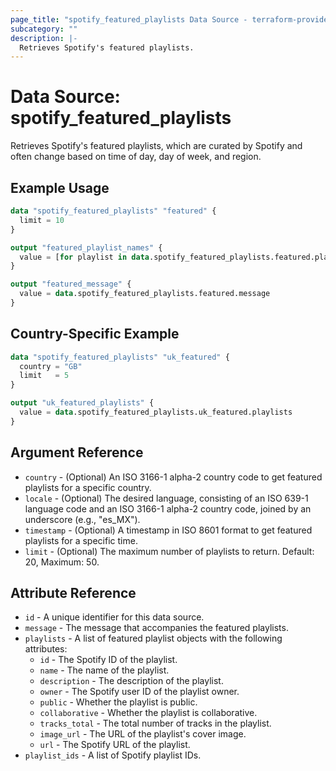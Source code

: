 ```yaml
---
page_title: "spotify_featured_playlists Data Source - terraform-provider-spotify"
subcategory: ""
description: |-
  Retrieves Spotify's featured playlists.
---
```


# Data Source: spotify_featured_playlists

Retrieves Spotify's featured playlists, which are curated by Spotify and often change based on time of day, day of week, and region.

## Example Usage

```terraform
data "spotify_featured_playlists" "featured" {
  limit = 10
}

output "featured_playlist_names" {
  value = [for playlist in data.spotify_featured_playlists.featured.playlists : playlist.name]
}

output "featured_message" {
  value = data.spotify_featured_playlists.featured.message
}
```

## Country-Specific Example

```terraform
data "spotify_featured_playlists" "uk_featured" {
  country = "GB"
  limit   = 5
}

output "uk_featured_playlists" {
  value = data.spotify_featured_playlists.uk_featured.playlists
}
```

## Argument Reference

* `country` - (Optional) An ISO 3166-1 alpha-2 country code to get featured playlists for a specific country.
* `locale` - (Optional) The desired language, consisting of an ISO 639-1 language code and an ISO 3166-1 alpha-2 country code, joined by an underscore (e.g., "es_MX").
* `timestamp` - (Optional) A timestamp in ISO 8601 format to get featured playlists for a specific time.
* `limit` - (Optional) The maximum number of playlists to return. Default: 20, Maximum: 50.

## Attribute Reference

* `id` - A unique identifier for this data source.
* `message` - The message that accompanies the featured playlists.
* `playlists` - A list of featured playlist objects with the following attributes:
  * `id` - The Spotify ID of the playlist.
  * `name` - The name of the playlist.
  * `description` - The description of the playlist.
  * `owner` - The Spotify user ID of the playlist owner.
  * `public` - Whether the playlist is public.
  * `collaborative` - Whether the playlist is collaborative.
  * `tracks_total` - The total number of tracks in the playlist.
  * `image_url` - The URL of the playlist's cover image.
  * `url` - The Spotify URL of the playlist.
* `playlist_ids` - A list of Spotify playlist IDs.